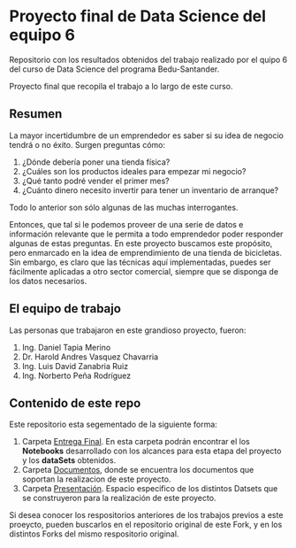 # Proyecto final de Data Science del equipo 6

Repositorio con los resultados obtenidos del trabajo realizado por el quipo 6 del curso de Data Science del programa Bedu-Santander.

Proyecto final que recopila el trabajo a lo largo de este curso.

## Resumen

La mayor incertidumbre de un emprendedor es saber si su idea de negocio tendrá o no éxito. Surgen preguntas cómo:

1.	¿Dónde debería poner una tienda física?
2.	¿Cuáles son los productos ideales para empezar mi negocio?
3.	¿Qué tanto podré vender el primer mes?
4.	¿Cuánto dinero necesito invertir para tener un inventario de arranque?

Todo lo anterior son sólo algunas de las muchas interrogantes. 

Entonces, que tal si le podemos proveer de una serie de datos e información relevante que le permita a todo emprendedor poder responder algunas de estas preguntas.
En este proyecto buscamos este propósito, pero enmarcado en la idea de emprendimiento de una tienda de bicicletas.
Sin embargo, es claro que las técnicas aquí implementadas, puedes ser fácilmente aplicadas a otro sector comercial, siempre que se disponga de los datos necesarios.

## El equipo de trabajo

Las personas que trabajaron en este grandioso proyecto, fueron:

1. Ing. Daniel Tapia Merino
2. Dr. Harold Andres Vasquez Chavarria
3. Ing. Luis David Zanabria Ruiz
4. Ing. Norberto Peña Rodríguez


## Contenido de este repo

Este repositorio esta segementado de la siguiente forma:

1. Carpeta [Entrega Final](https://github.com/DrMalvavisco/final_project-ds_santander-f3-team6-machine_learning_in_Python/tree/main/Entrega_Final_Procesamiento_DanielTapia_LuisZanabria_NorbertoPena_HaroldVasquez). En esta carpeta podrán encontrar el los **Notebooks**  desarrollado con los alcances para esta etapa del proyecto y los **dataSets** obtenidos.
2. Carpeta [Documentos](https://github.com/DrMalvavisco/final_project-ds_santander-f3-team6-machine_learning_in_Python/tree/main/Documentos), donde se encuentra los documentos que soportan la realizacion de este proyecto.
3. Carpeta [Presentación](https://github.com/DrMalvavisco/final_project-ds_santander-f3-team6-machine_learning_in_Python/tree/main/Presentacion). Espacio especifico de los distintos Datsets que se construyeron para la realización de este proyecto.

Si desea conocer los respositorios anteriores de los trabajos previos a este proeycto, pueden buscarlos en el repositorio original de este Fork, y en los distintos Forks del mismo respositorio original.
